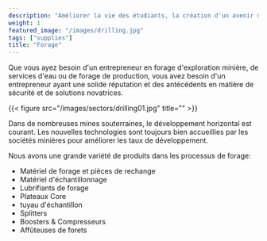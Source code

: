 ```yaml
---
description: "Améliorer la vie des étudiants, la création d'un avenir meilleur"
weight: 1
featured_image: "/images/drilling.jpg"
tags: ["supplies"]
title: "Forage"
---
```

Que vous ayez besoin d'un entrepreneur en forage d'exploration minière, de services d'eau ou de forage de production, vous avez besoin d'un entrepreneur ayant une solide réputation et des antécédents en matière de sécurité et de solutions novatrices.

{{< figure src="/images/sectors/drilling01.jpg" title="" >}}

Dans de nombreuses mines souterraines, le développement horizontal est courant. Les nouvelles technologies sont toujours bien accueillies par les sociétés minières pour améliorer les taux de développement.

Nous avons une grande variété de produits dans les processus de forage:

- Matériel de forage et pièces de rechange
- Matériel d'échantillonnage
- Lubrifiants de forage
- Plateaux Core
- tuyau d'échantillon
- Splitters
- Boosters & Compresseurs
- Affûteuses de forets